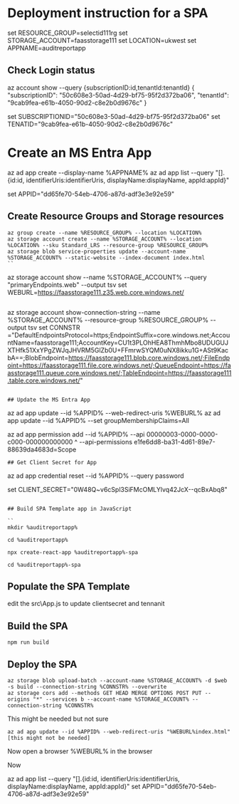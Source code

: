 # Deployment instruction for a SPA

set RESOURCE_GROUP=selectid111rg
set STORAGE_ACCOUNT=faasstorage111
set LOCATION=ukwest
set APPNAME=auditreportapp

## Check Login status
az account show  --query {subscriptionID:id,tenantId:tenantId}
{
  "subscriptionID": "50c608e3-50ad-4d29-bf75-95f2d372ba06",
  "tenantId": "9cab9fea-e61b-4050-90d2-c8e2b0d9676c"
}

set SUBSCRIPTIONID="50c608e3-50ad-4d29-bf75-95f2d372ba06"
set TENATID="9cab9fea-e61b-4050-90d2-c8e2b0d9676c"


# Create an MS Entra App
az ad app create --display-name %APPNAME% 
az ad app list --query "[].{id:id, identifierUris:identifierUris, displayName:displayName, appId:appId}"

set APPID="dd65fe70-54eb-4706-a87d-adf3e3e92e59"

## Create Resource Groups and Storage resources
```
az group create --name %RESOURCE_GROUP% --location %LOCATION%
az storage account create --name %STORAGE_ACCOUNT% --location %LOCATION% --sku Standard_LRS --resource-group %RESOURCE_GROUP%
az storage blob service-properties update --account-name %STORAGE_ACCOUNT% --static-website --index-document index.html
``
```
az storage account show --name %STORAGE_ACCOUNT% --query "primaryEndpoints.web" --output tsv
set WEBURL=https://faasstorage111.z35.web.core.windows.net/
```
```
az storage account show-connection-string --name %STORAGE_ACCOUNT% --resource-group %RESOURCE_GROUP% --output tsv 
set CONNSTR ="DefaultEndpointsProtocol=https;EndpointSuffix=core.windows.net;AccountName=faasstorage111;AccountKey=CU1t3PLOhHEA8ThmhMbo8UDUGUJXTHfk51XxYPgZWJqJHVRM5GlZb0U+FFmrwSYQM0uNX8ikku1G+ASt9KacbA==;BlobEndpoint=https://faasstorage111.blob.core.windows.net/;FileEndpoint=https://faasstorage111.file.core.windows.net/;QueueEndpoint=https://faasstorage111.queue.core.windows.net/;TableEndpoint=https://faasstorage111.table.core.windows.net/"
```

## Update the MS Entra App 

```
az ad app update --id %APPID% --web-redirect-uris %WEBURL%
az ad app update --id %APPID% --set groupMembershipClaims=All

az ad app permission add --id %APPID% --api 00000003-0000-0000-c000-000000000000 ^
 --api-permissions e1fe6dd8-ba31-4d61-89e7-88639da4683d=Scope
```
## Get Client Secret for App
```
az ad app credential reset --id %APPID% --query password

set CLIENT_SECRET="0W48Q~v6cSpl3SiFMcOMLYlvq42JcX--qcBxAbq8"
```

## Build SPA Template app in JavaScript

``
mkdir %auditreportapp%

cd %auditreportapp%

npx create-react-app %auditreportapp%-spa

cd %auditreportapp%-spa
```

## Populate the SPA Template

edit the src\App.js to update clientsecret and tennanit


## Build the SPA

```
npm run build
```

## Deploy the SPA

```
az storage blob upload-batch --account-name %STORAGE_ACCOUNT% -d $web -s build --connection-string %CONNSTR% --overwrite
az storage cors add --methods GET HEAD MERGE OPTIONS POST PUT --origins "*" --services b --account-name %STORAGE_ACCOUNT% --connection-string %CONNSTR%
```

This might be needed but not sure
```
az ad app update --id %APPID% --web-redirect-uris "%WEBURL%index.html" [this might not be needed]
```

Now open a browser %WEBURL% in the browser

Now




az ad app list --query "[].{id:id, identifierUris:identifierUris, displayName:displayName, appId:appId}"
set APPID="dd65fe70-54eb-4706-a87d-adf3e3e92e59"
